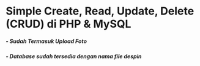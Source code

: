 # Simple Create, Read, Update, Delete (CRUD) di PHP & MySQL

##### - Sudah Termasuk Upload Foto

##### - Database sudah tersedia dengan nama file **despin**
